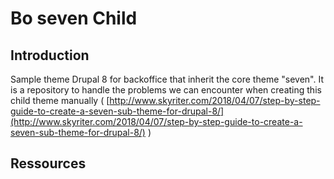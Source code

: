 # Bo seven Child

## Introduction
Sample theme Drupal 8 for backoffice that inherit the core theme "seven".
It is a repository to handle the problems we can encounter when creating this child theme manually ( [http://www.skyriter.com/2018/04/07/step-by-step-guide-to-create-a-seven-sub-theme-for-drupal-8/](http://www.skyriter.com/2018/04/07/step-by-step-guide-to-create-a-seven-sub-theme-for-drupal-8/) )  

## Ressources